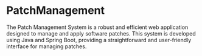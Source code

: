 # PatchManagement
The Patch Management System is a robust and efficient web application designed to manage and apply software patches. This system is developed using Java and Spring Boot, providing a straightforward and user-friendly interface for managing patches.
